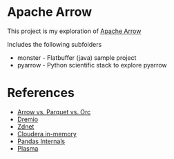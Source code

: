 # Apache Arrow

This project is my exploration of [Apache Arrow](https://arrow.apache.org/)

Includes the following subfolders
- monster - Flatbuffer (java) sample project
- pyarrow - Python scientific stack to explore pyarrow

# References
* [Arrow vs. Parquet vs. Orc](http://dbmsmusings.blogspot.com/2017/10/apache-arrow-vs-parquet-and-orc-do-we.html)
* [Dremio](https://www.slideshare.net/dremio/apache-arrow-in-theory-in-practice)
* [Zdnet](https://www.zdnet.com/article/apache-arrow-the-little-data-accelerator-that-could/)
* [Cloudera in-memory](https://blog.cloudera.com/blog/2016/02/introducing-apache-arrow-a-fast-interoperable-in-memory-columnar-data-structure-standard/)
* [Pandas Internals](http://wesmckinney.com/blog/apache-arrow-pandas-internals/)
* [Plasma](http://arrow.apache.org/blog/2017/08/08/plasma-in-memory-object-store/)
